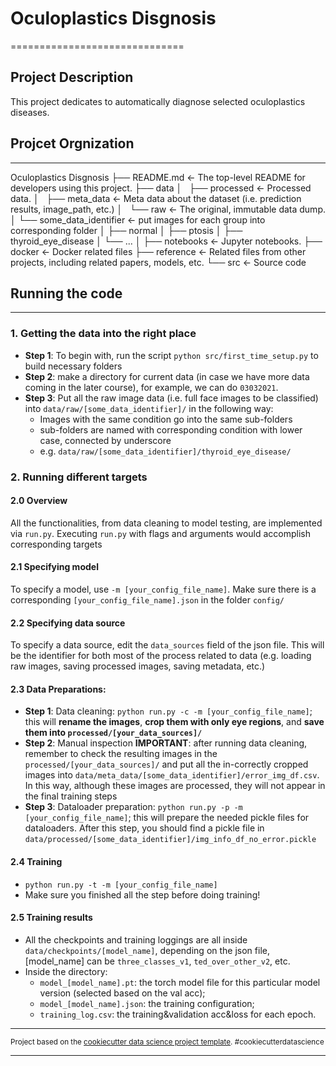# Oculoplastics Disgnosis
==============================

## Project Description
This project dedicates to automatically diagnose selected oculoplastics diseases.


## Projcet Orgnization
------------
Oculoplastics Disgnosis
    ├── README.md          <- The top-level README for developers using this project.
    ├── data
    │   ├── processed 	   <- Processed data.
    │   ├── meta_data 	   <- Meta data about the dataset (i.e. prediction results, image_path, etc.)
    │   └── raw            <- The original, immutable data dump.
    │        └── some_data_identifier <- put images for each group into corresponding folder
    │             ├── normal
    │             ├── ptosis
    │             ├── thyroid_eye_disease
    │             └── ...
    │
    ├── notebooks          <- Jupyter notebooks.
    ├── docker             <- Docker related files
    ├── reference          <- Related files from other projects, including related papers, models, etc.
    └── src                <- Source code

## Running the code
----------
### 1. Getting the data into the right place
- **Step 1**: To begin with, run the script `python src/first_time_setup.py` to build necessary folders
- **Step 2**: make a directory for current data (in case we have more data coming in the later course), for example, we can do `03032021`.
- **Step 3**: Put all the raw image data (i.e. full face images to be classified) into `data/raw/[some_data_identifier]/` in the following way:
    - Images with the same condition go into the same sub-folders
    - sub-folders are named with corresponding condition with lower case, connected by underscore
    - e.g. `data/raw/[some_data_identifier]/thyroid_eye_disease/`

### 2. Running different targets

#### 2.0 Overview
All the functionalities, from data cleaning to model testing, are implemented via `run.py`. Executing `run.py` with flags and arguments would accomplish corresponding targets

#### 2.1 Specifying model
To specify a model, use `-m [your_config_file_name]`. Make sure there is a corresponding `[your_config_file_name].json` in the folder `config/`

#### 2.2 Specifying data source
To specify a data source, edit the `data_sources` field of the json file. This will be the identifier for both most of the process related to data (e.g. loading raw images, saving processed images, saving metadata, etc.)

#### 2.3 Data Preparations:
- **Step 1**: Data cleaning: `python run.py -c -m [your_config_file_name]`; this will **rename the images**, **crop them with only eye regions**, and **save them into `processed/[your_data_sources]/`**
- **Step 2**: Manual inspection **IMPORTANT**: after running data cleaning, remember to check the resulting images in the `processed/[your_data_sources]/` and put all the in-correctly cropped images into `data/meta_data/[some_data_identifier]/error_img_df.csv`. In this way, although these images are processed, they will not appear in the final training steps
- **Step 3**: Dataloader preparation: `python run.py -p -m [your_config_file_name]`; this will prepare the needed pickle files for dataloaders. After this step, you should find a pickle file in `data/processed/[some_data_identifier]/img_info_df_no_error.pickle`

#### 2.4 Training
- `python run.py -t -m [your_config_file_name]`
- Make sure you finished all the step before doing training!

#### 2.5 Training results
- All the checkpoints and training loggings are all inside `data/checkpoints/[model_name]`, depending on the json file, [model_name] can be `three_classes_v1`, `ted_over_other_v2`, etc.
- Inside the directory:
    - `model_[model_name].pt`: the torch model file for this particular model version (selected based on the val acc);
    - `model_[model_name].json`: the training configuration;
    - `training_log.csv`: the training&validation acc&loss for each epoch.

--------

<p><small>Project based on the <a target="_blank" href="https://drivendata.github.io/cookiecutter-data-science/">cookiecutter data science project template</a>. #cookiecutterdatascience</small></p>


-------

